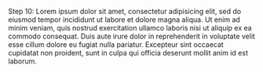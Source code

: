 <p>Step 10: Lorem ipsum dolor sit amet, consectetur adipisicing elit, sed do eiusmod tempor incididunt
  ut labore et dolore magna aliqua. Ut enim ad minim veniam, quis nostrud exercitation ullamco laboris nisi
  ut aliquip ex ea commodo consequat. Duis aute irure dolor in reprehenderit in voluptate velit esse cillum
  dolore eu fugiat nulla pariatur. Excepteur sint occaecat cupidatat non proident, sunt in culpa qui officia
  deserunt mollit anim id est laborum.</p>